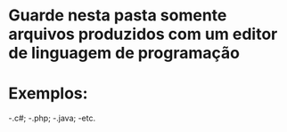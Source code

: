 # Guarde nesta pasta somente arquivos produzidos com um editor de linguagem de programação
# Exemplos:
-.c#;
-.php;
-.java;
-etc.